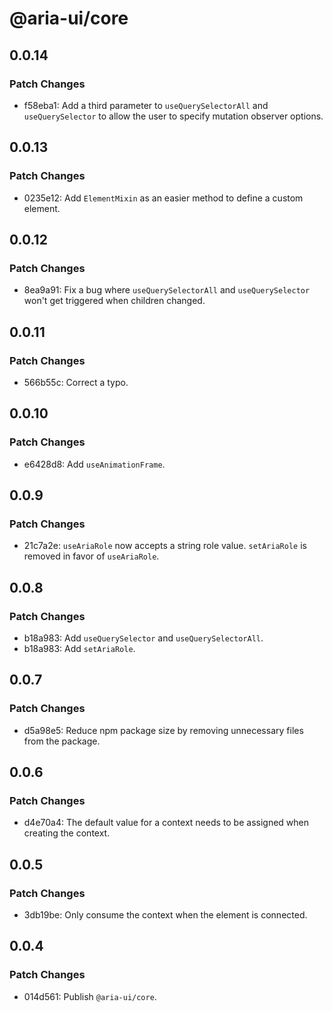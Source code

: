 # @aria-ui/core

## 0.0.14

### Patch Changes

- f58eba1: Add a third parameter to `useQuerySelectorAll` and `useQuerySelector` to allow the user to specify mutation observer options.

## 0.0.13

### Patch Changes

- 0235e12: Add `ElementMixin` as an easier method to define a custom element.

## 0.0.12

### Patch Changes

- 8ea9a91: Fix a bug where `useQuerySelectorAll` and `useQuerySelector` won't get triggered when children changed.

## 0.0.11

### Patch Changes

- 566b55c: Correct a typo.

## 0.0.10

### Patch Changes

- e6428d8: Add `useAnimationFrame`.

## 0.0.9

### Patch Changes

- 21c7a2e: `useAriaRole` now accepts a string role value. `setAriaRole` is removed in favor of `useAriaRole`.

## 0.0.8

### Patch Changes

- b18a983: Add `useQuerySelector` and `useQuerySelectorAll`.
- b18a983: Add `setAriaRole`.

## 0.0.7

### Patch Changes

- d5a98e5: Reduce npm package size by removing unnecessary files from the package.

## 0.0.6

### Patch Changes

- d4e70a4: The default value for a context needs to be assigned when creating the context.

## 0.0.5

### Patch Changes

- 3db19be: Only consume the context when the element is connected.

## 0.0.4

### Patch Changes

- 014d561: Publish `@aria-ui/core`.
